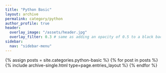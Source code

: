 ```yaml
---
title: "Python Basic"
layout: archive
permalink: category/python
author_profile: true
header:
  overlay_image: "/assets/header.jpg"
  overlay_filter: 0.3 # same as adding an opacity of 0.5 to a black background
sidebar:
  nav: "sidebar-menu"
---
```


{% assign posts = site.categories.python-basic %}
{% for post in posts %} {% include archive-single.html type=page.entries_layout %} {% endfor %}